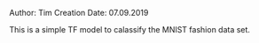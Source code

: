 Author: Tim
Creation Date: 07.09.2019

This is a simple TF model to calassify the MNIST fashion data set.